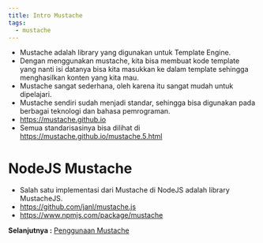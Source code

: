 ```yaml
---
title: Intro Mustache
tags:
  - mustache
---
```


- Mustache adalah library yang digunakan untuk Template Engine.
- Dengan menggunakan mustache, kita bisa membuat kode template yang nanti isi datanya bisa kita masukkan ke dalam template sehingga menghasilkan konten yang kita mau.
- Mustache sangat sederhana, oleh karena itu sangat mudah untuk dipelajari.
- Mustache sendiri sudah menjadi standar, sehingga bisa digunakan pada berbagai teknologi dan bahasa pemrograman.
- https://mustache.github.io
- Semua standarisasinya bisa dilihat di https://mustache.github.io/mustache.5.html

# NodeJS Mustache

- Salah satu implementasi dari Mustache di NodeJS adalah library MustacheJS.
- https://github.com/janl/mustache.js
- https://www.npmjs.com/package/mustache

**Selanjutnya :** [Penggunaan Mustache](usemustache.md)